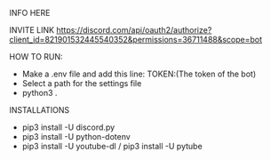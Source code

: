 INFO HERE


INVITE LINK
https://discord.com/api/oauth2/authorize?client_id=821901532445540352&permissions=36711488&scope=bot


HOW TO RUN:
- Make a .env file and add this line: TOKEN:(The token of the bot)
- Select a path for the settings file
- python3 .

INSTALLATIONS

- pip3 install -U discord.py
- pip3 install -U python-dotenv
- pip3 install -U youtube-dl / pip3 install -U pytube
